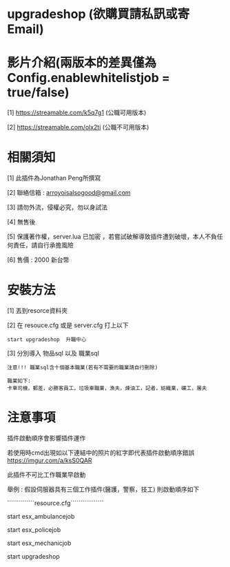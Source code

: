 # upgradeshop (欲購買請私訊或寄Email)

# 影片介紹(兩版本的差異僅為 Config.enablewhitelistjob = true/false)

[1] https://streamable.com/k5q7g1 (公職可用版本)

[2] https://streamable.com/olx2ti (公職不可用版本)

# 相關須知

[1] 此插件為Jonathan Peng所撰寫

[2] 聯絡信箱 : arroyoisalsogood@gmail.com

[3] 請勿外流，侵權必究，勿以身試法

[4] 無售後

[5] 保護著作權，server.lua 已加密 ，若嘗試破解導致插件遭到破壞，本人不負任何責任，請自行承擔風險

[6] 售價 : 2000 新台幣


# 安裝方法

[1] 丟到resorce資料夾

[2] 在 resouce.cfg 或是 server.cfg 打上以下

```````````````````````````````````````````
start upgradeshop  升職中心
```````````````````````````````````````````

[3] 分別導入 物品sql 以及 職業sql

    注意!!! 職業sql含十個基本職業(若有不需要的職業請自行刪除)
    
    職業如下:
    卡車司機，郵差，必勝客員工，垃圾車職業，漁夫，煉油工，記者，紡織業，礦工，屠夫


# 注意事項

插件啟動順序會影響插件運作

若使用時cmd出現如以下連結中的照片的紅字即代表插件啟動順序錯誤
https://imgur.com/a/ksS0QAR

此插件不可比工作職業早啟動

舉例 :
假設伺服器具有三個工作插件(醫護，警察，技工)
則啟動順序如下

``````````````resource.cfg`````````````````

start esx_ambulancejob

start esx_policejob

start esx_mechanicjob

start upgradeshop




